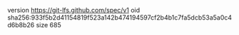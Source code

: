 version https://git-lfs.github.com/spec/v1
oid sha256:933f5b2d41154819f523a142b474194597cf2b4b1c7fa5dcb53a5a0c4d6b8b26
size 685
